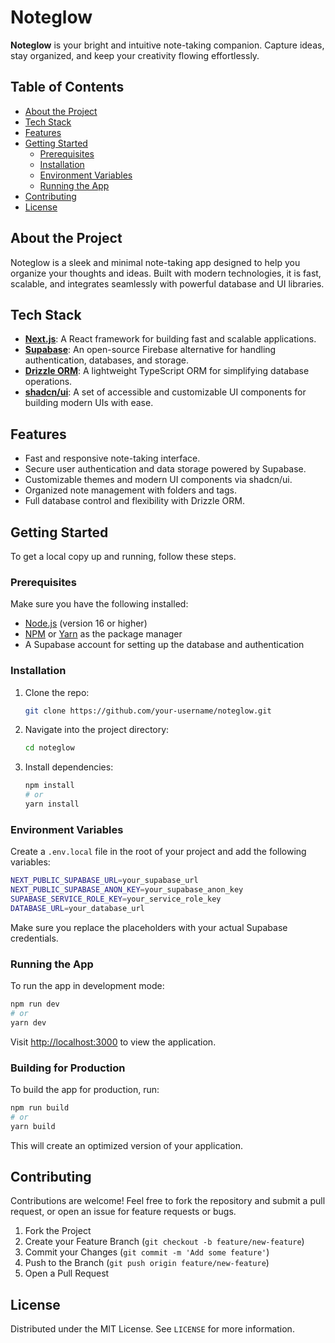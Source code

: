 # Noteglow

**Noteglow** is your bright and intuitive note-taking companion. Capture ideas, stay organized, and keep your creativity flowing effortlessly.

## Table of Contents

- [About the Project](#about-the-project)
- [Tech Stack](#tech-stack)
- [Features](#features)
- [Getting Started](#getting-started)
  - [Prerequisites](#prerequisites)
  - [Installation](#installation)
  - [Environment Variables](#environment-variables)
  - [Running the App](#running-the-app)
- [Contributing](#contributing)
- [License](#license)

## About the Project

Noteglow is a sleek and minimal note-taking app designed to help you organize your thoughts and ideas. Built with modern technologies, it is fast, scalable, and integrates seamlessly with powerful database and UI libraries.

## Tech Stack

- **[Next.js](https://nextjs.org/)**: A React framework for building fast and scalable applications.
- **[Supabase](https://supabase.com/)**: An open-source Firebase alternative for handling authentication, databases, and storage.
- **[Drizzle ORM](https://orm.drizzle.team/)**: A lightweight TypeScript ORM for simplifying database operations.
- **[shadcn/ui](https://ui.shadcn.dev/)**: A set of accessible and customizable UI components for building modern UIs with ease.

## Features

- Fast and responsive note-taking interface.
- Secure user authentication and data storage powered by Supabase.
- Customizable themes and modern UI components via shadcn/ui.
- Organized note management with folders and tags.
- Full database control and flexibility with Drizzle ORM.

## Getting Started

To get a local copy up and running, follow these steps.

### Prerequisites

Make sure you have the following installed:

- [Node.js](https://nodejs.org/) (version 16 or higher)
- [NPM](https://www.npmjs.com/) or [Yarn](https://yarnpkg.com/) as the package manager
- A Supabase account for setting up the database and authentication

### Installation

1. Clone the repo:

   ```bash
   git clone https://github.com/your-username/noteglow.git
   ```

2. Navigate into the project directory:

   ```bash
   cd noteglow
   ```

3. Install dependencies:
   ```bash
   npm install
   # or
   yarn install
   ```

### Environment Variables

Create a `.env.local` file in the root of your project and add the following variables:

```bash
NEXT_PUBLIC_SUPABASE_URL=your_supabase_url
NEXT_PUBLIC_SUPABASE_ANON_KEY=your_supabase_anon_key
SUPABASE_SERVICE_ROLE_KEY=your_service_role_key
DATABASE_URL=your_database_url
```

Make sure you replace the placeholders with your actual Supabase credentials.

### Running the App

To run the app in development mode:

```bash
npm run dev
# or
yarn dev
```

Visit [http://localhost:3000](http://localhost:3000) to view the application.

### Building for Production

To build the app for production, run:

```bash
npm run build
# or
yarn build
```

This will create an optimized version of your application.

## Contributing

Contributions are welcome! Feel free to fork the repository and submit a pull request, or open an issue for feature requests or bugs.

1. Fork the Project
2. Create your Feature Branch (`git checkout -b feature/new-feature`)
3. Commit your Changes (`git commit -m 'Add some feature'`)
4. Push to the Branch (`git push origin feature/new-feature`)
5. Open a Pull Request

## License

Distributed under the MIT License. See `LICENSE` for more information.
